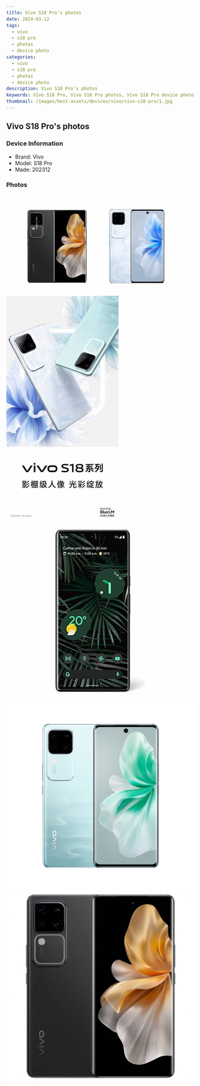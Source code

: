 ```yaml
---
title: Vivo S18 Pro's photos
date: 2024-03-12
tags: 
  - vivo
  - s18 pro
  - photos
  - device photo
categories: 
  - vivo
  - s18 pro
  - photos
  - device photo
description: Vivo S18 Pro's photos
keywords: Vivo S18 Pro, Vivo S18 Pro photos, Vivo S18 Pro device photo
thumbnail: /images/best-assets/devices/vivo/vivo-s18-pro/1.jpg
---
```


## Vivo S18 Pro's photos

### Device Information

- Brand: Vivo
- Model: S18 Pro
- Made: 202312

### Photos

![/images/best-assets/devices/vivo/vivo-s18-pro/1.jpg](/images/best-assets/devices/vivo/vivo-s18-pro/1.jpg)
![/images/best-assets/devices/vivo/vivo-s18-pro/2.jpg](/images/best-assets/devices/vivo/vivo-s18-pro/2.jpg)
![/images/best-assets/devices/vivo/vivo-s18-pro/3.jpg](/images/best-assets/devices/vivo/vivo-s18-pro/3.jpg)
![/images/best-assets/devices/vivo/vivo-s18-pro/4.jpg](/images/best-assets/devices/vivo/vivo-s18-pro/4.jpg)
![/images/best-assets/devices/vivo/vivo-s18-pro/5.jpg](/images/best-assets/devices/vivo/vivo-s18-pro/5.jpg)
